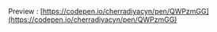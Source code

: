 Preview : [https://codepen.io/cherradiyacyn/pen/QWPzmGG](https://codepen.io/cherradiyacyn/pen/QWPzmGG)